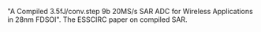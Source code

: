 "A Compiled 3.5fJ/conv.step 9b 20MS/s SAR ADC for Wireless Applications in 28nm
FDSOI". The ESSCIRC paper on compiled SAR. 
